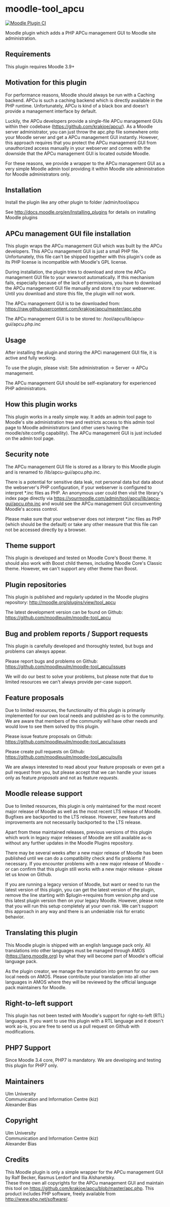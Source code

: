 moodle-tool_apcu
===================

[![Moodle Plugin CI](https://github.com/moodleuulm/moodle-tool_apcu/workflows/Moodle%20Plugin%20CI/badge.svg?branch=MOODLE_39_STABLE)](https://github.com/moodleuulm/moodle-tool_apcu/actions?query=workflow%3A%22Moodle+Plugin+CI%22+branch%3AMOODLE_39_STABLE)

Moodle plugin which adds a PHP APCu management GUI to Moodle site administration.


Requirements
------------

This plugin requires Moodle 3.9+


Motivation for this plugin
--------------------------

For performance reasons, Moodle should always be run with a Caching backend. APCu is such a caching backend which is directly available in the PHP runtime. Unfortunately, APCu is kind of a black box and doesn't provide a management interface by default.

Luckily, the APCu developers provide a single-file APCu management GUIs within their codebase (https://github.com/krakjoe/apcu/). As a Moodle server administrator, you can just throw the apc.php file somewhere onto your Moodle server and get a APCu management GUI instantly. However, this approach requires that you protect the APCu management GUI from unauthorized access manually in your webserver and comes with the downside that the APCu management GUI is located outside Moodle.

For these reasons, we provide a wrapper to the APCu management GUI as a very simple Moodle admin tool providing it within Moodle site administration for Moodle administrators only.


Installation
------------

Install the plugin like any other plugin to folder
/admin/tool/apcu

See http://docs.moodle.org/en/Installing_plugins for details on installing Moodle plugins


APCu management GUI file installation
-------------------------------------

This plugin wraps the APCu management GUI which was built by the APCu developers. This APCu management GUI is just a small PHP file. Unfortunately, this file can't be shipped together with this plugin's code as its PHP license is incompatible with Moodle's GPL license.

During installation, the plugin tries to download and store the APCu management GUI file to your wwwroot automatically. If this mechanism fails, especially because of the lack of permissions, you have to download the APCu management GUI file manually and store it to your webserver. Until you download and store this file, the plugin will not work.

The APCu management GUI is to be downloaded from:
https://raw.githubusercontent.com/krakjoe/apcu/master/apc.php

The APCu management GUI is to be stored to:
/tool/apcu/lib/apcu-gui/apcu.php.inc


Usage
-----

After installing the plugin and storing the APCi management GUI file, it is active and fully working.

To use the plugin, please visit:
Site administration -> Server -> APCu management.

The APCu management GUI should be self-explanatory for experienced PHP administrators.


How this plugin works
---------------------

This plugin works in a really simple way. It adds an admin tool page to Moodle's site administration tree and restricts access to this admin tool page to Moodle administrators (and other users having the moodle/site:config capability). The APCu management GUI is just included on the admin tool page.


Security note
-------------

The APCu management GUI file is stored as a library to this Moodle plugin and is renamed to /lib/apcu-gui/apcu.php.inc.

There is a potential for sensitive data leak, not personal data but data about the webserver's PHP configuration, if your webserver is configured to interpret *.inc files as PHP. An anonymous user could then visit the library's index page directly via https://yourmoodle.com/admin/tool/apcu/lib/apcu-gui/apcu.php.inc and would see the APCu management GUI circumventing Moodle's access control.

Please make sure that your webserver does not interpret *.inc files as PHP (which should be the default) or take any other measure that this file can not be accessed directly by a browser.


Theme support
-------------

This plugin is developed and tested on Moodle Core's Boost theme.
It should also work with Boost child themes, including Moodle Core's Classic theme. However, we can't support any other theme than Boost.


Plugin repositories
-------------------

This plugin is published and regularly updated in the Moodle plugins repository:
http://moodle.org/plugins/view/tool_apcu

The latest development version can be found on Github:
https://github.com/moodleuulm/moodle-tool_apcu


Bug and problem reports / Support requests
------------------------------------------

This plugin is carefully developed and thoroughly tested, but bugs and problems can always appear.

Please report bugs and problems on Github:
https://github.com/moodleuulm/moodle-tool_apcu/issues

We will do our best to solve your problems, but please note that due to limited resources we can't always provide per-case support.


Feature proposals
-----------------

Due to limited resources, the functionality of this plugin is primarily implemented for our own local needs and published as-is to the community. We are aware that members of the community will have other needs and would love to see them solved by this plugin.

Please issue feature proposals on Github:
https://github.com/moodleuulm/moodle-tool_apcu/issues

Please create pull requests on Github:
https://github.com/moodleuulm/moodle-tool_apcu/pulls

We are always interested to read about your feature proposals or even get a pull request from you, but please accept that we can handle your issues only as feature _proposals_ and not as feature _requests_.


Moodle release support
----------------------

Due to limited resources, this plugin is only maintained for the most recent major release of Moodle as well as the most recent LTS release of Moodle. Bugfixes are backported to the LTS release. However, new features and improvements are not necessarily backported to the LTS release.

Apart from these maintained releases, previous versions of this plugin which work in legacy major releases of Moodle are still available as-is without any further updates in the Moodle Plugins repository.

There may be several weeks after a new major release of Moodle has been published until we can do a compatibility check and fix problems if necessary. If you encounter problems with a new major release of Moodle - or can confirm that this plugin still works with a new major release - please let us know on Github.

If you are running a legacy version of Moodle, but want or need to run the latest version of this plugin, you can get the latest version of the plugin, remove the line starting with $plugin->requires from version.php and use this latest plugin version then on your legacy Moodle. However, please note that you will run this setup completely at your own risk. We can't support this approach in any way and there is an undeniable risk for erratic behavior.


Translating this plugin
-----------------------

This Moodle plugin is shipped with an english language pack only. All translations into other languages must be managed through AMOS (https://lang.moodle.org) by what they will become part of Moodle's official language pack.

As the plugin creator, we manage the translation into german for our own local needs on AMOS. Please contribute your translation into all other languages in AMOS where they will be reviewed by the official language pack maintainers for Moodle.


Right-to-left support
---------------------

This plugin has not been tested with Moodle's support for right-to-left (RTL) languages.
If you want to use this plugin with a RTL language and it doesn't work as-is, you are free to send us a pull request on Github with modifications.


PHP7 Support
------------

Since Moodle 3.4 core, PHP7 is mandatory. We are developing and testing this plugin for PHP7 only.


Maintainers
-----------

Ulm University\
Communication and Information Centre (kiz)\
Alexander Bias


Copyright
---------

Ulm University\
Communication and Information Centre (kiz)\
Alexander Bias


Credits
-------

This Moodle plugin is only a simple wrapper for the APCu management GUI by Ralf Becker, Rasmus Lerdorf and Ilia Alshanetsky.      
These three own all copyrights for the APCu management GUI and maintain this tool on https://github.com/krakjoe/apcu/blob/master/apc.php.
This product includes PHP software, freely available from http://www.php.net/software/.
